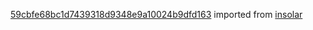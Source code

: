 [59cbfe68bc1d7439318d9348e9a10024b9dfd163](https://github.com/insolar/insolar/commit/59cbfe68bc1d7439318d9348e9a10024b9dfd163) imported from [insolar](https://github.com/insolar/insolar)

